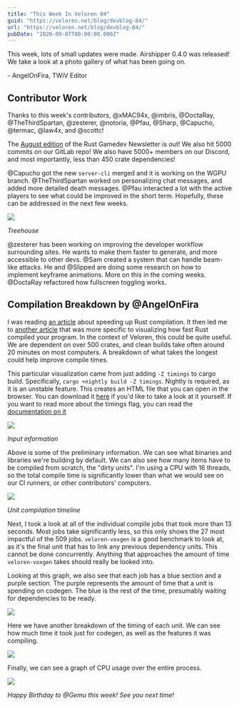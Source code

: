```yaml
---
title: "This Week In Veloren 84"
guid: "https://veloren.net/blog/devblog-84/"
url: "https://veloren.net/blog/devblog-84/"
pubDate: "2020-09-07T00:00:00.000Z"
---
```


This week, lots of small updates were made. Airshipper 0.4.0 was released! We take a look at a photo gallery of what has been going on.

\- AngelOnFira, TWiV Editor

Contributor Work
----------------

Thanks to this week's contributors, @xMAC94x, @imbris, @DoctaRay, @TheThirdSpartan, @zesterer, @notoria, @Pfau, @Sharp, @Capucho, @termac, @law4x, and @scottc!

The [August edition](https://rust-gamedev.github.io/posts/newsletter-013/) of the Rust Gamedev Newsletter is out! We also hit 5000 commits on our GitLab repo! We also have 5000+ members on our Discord, and most importantly, less than 450 crate dependencies!

@Capucho got the new `server-cli` merged and it is working on the WGPU branch. @TheThirdSpartan worked on personalizing chat messages, and added more detailed death messages. @Pfau interacted a lot with the active players to see what could be improved in the short term. Hopefully, these can be addressed in the next few weeks.

![](https://s3.eu-central-2.wasabisys.com/veloren-blog/cdn/634860358623821835/753315261612032060/screenshot_1599674599847.png)

_Treehouse_

@zesterer has been working on improving the developer workflow surrounding sites. He wants to make them faster to generate, and more accessible to other devs. @Sam created a system that can handle beam-like attacks. He and @Slipped are doing some research on how to implement keyframe animations. More on this in the coming weeks. @DoctaRay refactored how fullscreen toggling works.

Compilation Breakdown by @AngelOnFira
-------------------------------------

I was reading [an article](https://blog.mozilla.org/nnethercote/2020/09/08/how-to-speed-up-the-rust-compiler-one-last-time/) about speeding up Rust compilation. It then led me to [another article](https://blog.mozilla.org/nnethercote/2019/10/10/visualizing-rust-compilation/) that was more specific to visualizing how fast Rust compiled your program. In the context of Veloren, this could be quite useful. We are dependent on over 500 crates, and clean builds take often around 20 minutes on most computers. A breakdown of what takes the longest could help improve compile times.

This particular visualization came from just adding `-Z timings` to cargo build. Specifically, `cargo +nightly build -Z timings`. Nightly is required, as it is an unstable feature. This creates an HTML file that you can open in the browser. You can download it [here](https://s3.eu-central-2.wasabisys.com/veloren-blog/cdn/449654102553788417/752868394138599539/cargo-timing-20200908T114615Z.htm) if you'd like to take a look at it yourself. If you want to read more about the timings flag, you can read the [documentation on it](https://doc.rust-lang.org/nightly/cargo/reference/unstable.html#timings)

![](https://s3.eu-central-2.wasabisys.com/veloren-blog/cdn/541307708146581519/753317533037363280/unknown.png)

_Input information_

Above is some of the preliminary information. We can see what binaries and libraries we're building by default. We can also see how many items have to be compiled from scratch, the "dirty units". I'm using a CPU with 16 threads, so the total compile time is significantly lower than what we would see on our CI runners, or other contributors' computers.

![](https://s3.eu-central-2.wasabisys.com/veloren-blog/cdn/541307708146581519/753316157846585454/unknown.png)

_Unit compilation timeline_

Next, I took a look at all of the individual compile jobs that took more than 13 seconds. Most jobs take significantly less, so this only shows the 27 most impactful of the 509 jobs. `veloren-voxgen` is a good benchmark to look at, as it's the final unit that has to link any previous dependency units. This cannot be done concurrently. Anything that approaches the amount of time `veloren-voxgen` takes should really be looked into.

Looking at this graph, we also see that each job has a blue section and a purple section. The purple represents the amount of time that a unit is spending on codegen. The blue is the rest of the time, presumably waiting for dependencies to be ready.

![](https://s3.eu-central-2.wasabisys.com/veloren-blog/cdn/541307708146581519/753317394528862208/unknown.png)

Here we have another breakdown of the timing of each unit. We can see how much time it took just for codegen, as well as the features it was compiling.

![](https://s3.eu-central-2.wasabisys.com/veloren-blog/cdn/541307708146581519/753316499313131661/unknown.png)

Finally, we can see a graph of CPU usage over the entire process.

![](https://s3.eu-central-2.wasabisys.com/veloren-blog/cdn/634860358623821835/752769415946436608/unknown-6.png)

_Happy Birthday to @Gemu this week! See you next time!_